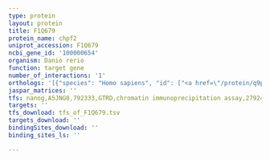 ```yaml
---
type: protein
layout: protein
title: F1Q679
protein_name: chpf2
uniprot_accession: F1Q679
ncbi_gene_id: '100000654'
organism: Danio rerio
function: target gene
number_of_interactions: '1'
orthologs: '[{"species": "Homo sapiens", "id": ["<a href=\"/protein/q9p2e5\">Q9P2E5</a>"]}, {"species": "Mus musculus", "id": ["<a href=\"/protein/q3uu43\">Q3UU43</a>"]}, {"species": "Rattus norvegicus", "id": ["<a href=\"/protein/d4adr5\">D4ADR5</a>"]}, {"species": "Drosophila melanogaster", "id": ["<a href=\"/protein/q9vyh2\">Q9VYH2</a>"]}, {"species": "Caenorhabditis elegans", "id": ["<a href=\"/protein/p45895\">P45895</a>"]}]'
jaspar_matrices: ''
tfs: nanog,A5JNG8,792333,GTRD,chromatin immunoprecipitation assay,27924024%5Buid%5D,No
targets: ''
tfs_download: tfs_of_F1Q679.tsv
targets_download: ''
bindingSites_download: ''
binding_sites_ls: ''

---
```

